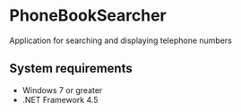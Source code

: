 PhoneBookSearcher
=================

Application for searching and displaying telephone numbers

System requirements
-------------------
 * Windows 7 or greater
 * .NET Framework 4.5

